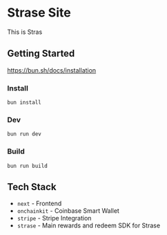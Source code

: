 # Strase Site

This is Stras

## Getting Started

https://bun.sh/docs/installation

### Install

`bun install`

### Dev

`bun run dev`

### Build

`bun run build`

## Tech Stack
- `next` - Frontend
- `onchainkit` - Coinbase Smart Wallet
- `stripe` - Stripe Integration
- `strase` - Main rewards and redeem SDK for Strase